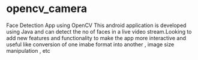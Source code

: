 # opencv_camera
Face Detection App using OpenCV This android application is developed using Java and can detect the no of faces in a live video stream.Looking to add new features and functionality to make the app more interactive and useful like conversion of one imabe format into another , image size manipulation , etc 
